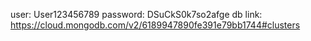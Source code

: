 user: User123456789
password: DSuCkS0k7so2afge
db link: https://cloud.mongodb.com/v2/6189947890fe391e79bb1744#clusters